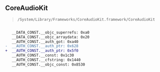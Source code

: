 ## CoreAudioKit

> `/System/Library/Frameworks/CoreAudioKit.framework/CoreAudioKit`

```diff

   __DATA_CONST.__objc_superrefs: 0xa0
   __DATA_CONST.__objc_arraydata: 0x20
   __AUTH_CONST.__auth_got: 0xa40
-  __AUTH_CONST.__auth_ptr: 0x628
+  __AUTH_CONST.__auth_ptr: 0x5f0
   __AUTH_CONST.__const: 0x1c30
   __AUTH_CONST.__cfstring: 0x1440
   __AUTH_CONST.__objc_const: 0x8530

```
